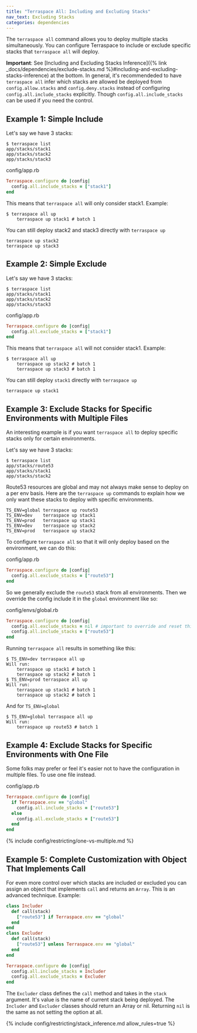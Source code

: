 ```yaml
---
title: "Terraspace All: Including and Excluding Stacks"
nav_text: Excluding Stacks
categories: dependencies
---
```


The `terraspace all` command allows you to deploy multiple stacks simultaneously.  You can configure Terraspace to include or exclude specific stacks that `terraspace all` will deploy.

**Important**: See [Including and Excluding Stacks Inference]({% link _docs/dependencies/exclude-stacks.md %}#including-and-excluding-stacks-inference) at the bottom. In general, it's recommendeded to have `terraspace all` infer which stacks are allowed be deployed from `config.allow.stacks` and `config.deny.stacks` instead of configuring `config.all.include_stacks` explicitly. Though `config.all.include_stacks` can be used if you need the control.

## Example 1: Simple Include

Let's say we have 3 stacks:

    $ terraspace list
    app/stacks/stack1
    app/stacks/stack2
    app/stacks/stack3

config/app.rb

```ruby
Terraspace.configure do |config|
  config.all.include_stacks = ["stack1"]
end
```

This means that `terraspace all` will only consider stack1. Example:

    $ terraspace all up
        terraspace up stack1 # batch 1

You can still deploy stack2 and stack3 directly with `terraspace up`

    terraspace up stack2
    terraspace up stack3

## Example 2: Simple Exclude

Let's say we have 3 stacks:

    $ terraspace list
    app/stacks/stack1
    app/stacks/stack2
    app/stacks/stack3

config/app.rb

```ruby
Terraspace.configure do |config|
  config.all.exclude_stacks = ["stack1"]
end
```

This means that `terraspace all` will not consider stack1. Example:

    $ terraspace all up
        terraspace up stack2 # batch 1
        terraspace up stack3 # batch 1

You can still deploy `stack1` directly with `terraspace up`

    terraspace up stack1

## Example 3: Exclude Stacks for Specific Environments with Multiple Files

An interesting example is if you want `terraspace all` to deploy specific stacks only for certain environments.

Let's say we have 3 stacks:

    $ terraspace list
    app/stacks/route53
    app/stacks/stack1
    app/stacks/stack2

Route53 resources are global and may not always make sense to deploy on a per env basis. Here are the `terraspace up` commands to explain how we only want these stacks to deploy with specific environments.

    TS_ENV=global terraspace up route53
    TS_ENV=dev    terraspace up stack1
    TS_ENV=prod   terraspace up stack1
    TS_ENV=dev    terraspace up stack2
    TS_ENV=prod   terraspace up stack2

To configure `terraspace all` so that it will only deploy based on the environment, we can do this:

config/app.rb

```ruby
Terraspace.configure do |config|
  config.all.exclude_stacks = ["route53"]
end
```

So we generally exclude the `route53` stack from all environments. Then we override the config include it in the `global` environment like so:

config/envs/global.rb

```ruby
Terraspace.configure do |config|
  config.all.exclude_stacks = nil # important to override and reset this
  config.all.include_stacks = ["route53"]
end
```

Running `terraspace all` results in something like this:

    $ TS_ENV=dev terraspace all up
    Will run:
        terraspace up stack1 # batch 1
        terraspace up stack2 # batch 1
    $ TS_ENV=prod terraspace all up
    Will run:
        terraspace up stack1 # batch 1
        terraspace up stack2 # batch 1

And for `TS_ENV=global`

    $ TS_ENV=global terraspace all up
    Will run:
        terraspace up route53 # batch 1

## Example 4: Exclude Stacks for Specific Environments with One File

Some folks may prefer or feel it's easier not to have the configuration in multiple files. To use one file instead.

config/app.rb

```ruby
Terraspace.configure do |config|
  if Terraspace.env == "global"
    config.all.include_stacks = ["route53"]
  else
    config.all.exclude_stacks = ["route53"]
  end
end
```

{% include config/restricting/one-vs-multiple.md %}

## Example 5: Complete Customization with Object That Implements Call

For even more control over which stacks are included or excluded you can assign an object that implements `call` and returns an `Array`. This is an advanced technique. Example:

```ruby
class Includer
  def call(stack)
    ["route53"] if Terraspace.env == "global"
  end
end
class Excluder
  def call(stack)
    ["route53"] unless Terraspace.env == "global"
  end
end

Terraspace.configure do |config|
  config.all.include_stacks = Includer
  config.all.exclude_stacks = Excluder
end
```

The `Excluder` class defines the `call` method and takes in the `stack` argument. It's value is the name of current stack being deployed. The `Includer` and `Excluder` classes should return an Array or nil. Returning `nil` is the same as not setting the option at all.

{% include config/restricting/stack_inference.md allow_rules=true %}

